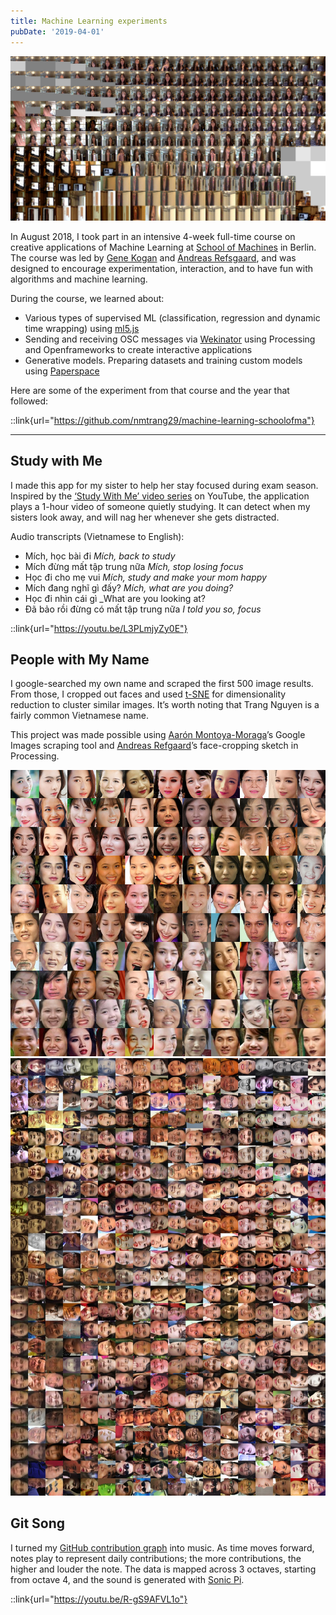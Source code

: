 ```yaml
---
title: Machine Learning experiments
pubDate: '2019-04-01'
---
```


![_](./_assets/schoolofma/out1.png)

In August 2018, I took part in an intensive 4-week full-time course on creative applications of Machine Learning at [School of Machines](https://www.schoolofma.org/) in Berlin. The course was led by [Gene Kogan](https://genekogan.com/) and [Andreas Refsgaard](https://www.andreasrefsgaard.dk/), and was designed to encourage experimentation, interaction, and to have fun with algorithms and machine learning.

During the course, we learned about:
- Various types of supervised ML (classification, regression and dynamic time wrapping) using [ml5.js](https://ml5js.org/)
- Sending and receiving OSC messages via [Wekinator](http://www.wekinator.org/) using Processing and Openframeworks to create interactive applications
- Generative models. Preparing datasets and training custom models using [Paperspace](https://www.paperspace.com/)

Here are some of the experiment from that course and the year that followed:

::link{url="https://github.com/nmtrang29/machine-learning-schoolofma"}

---

## Study with Me
I made this app for my sister to help her stay focused during exam season. Inspired by the [‘Study With Me’ video series](https://www.youtube.com/watch?v=1ex_bNIFR1A) on YouTube, the application plays a 1-hour video of someone quietly studying. It can detect when my sisters look away, and will nag her whenever she gets distracted.

Audio transcripts (Vietnamese to English):
- Mích, học bài đi _Mích, back to study_
- Mích đừng mất tập trung nữa _Mích, stop losing focus_
- Học đi cho mẹ vui _Mích, study and make your mom happy_
- Mích đang nghĩ gì đấy? _Mích, what are you doing?_
- Học đi nhìn cái gì _What are you looking at?
- Đã bảo rồi đừng có mất tập trung nữa _I told you so, focus_

::link{url="https://youtu.be/L3PLmjyZy0E"}
 
## People with My Name
I google-searched my own name and scraped the first 500 image results. From those, I cropped out faces and used [t-SNE](https://lvdmaaten.github.io/tsne/) for dimensionality reduction to cluster similar images. It’s worth noting that Trang Nguyen is a fairly common Vietnamese name. 

This project was made possible using [Aarón Montoya-Moraga](https://github.com/montoyamoraga)’s Google Images scraping tool
 and [Andreas Refgaard](https://www.andreasrefsgaard.dk/)’s face-cropping sketch in Processing.

![_](./_assets/schoolofma/myname-1.jpg)
![_](./_assets/schoolofma/myname-2.jpg)

## Git Song
I turned my [GitHub contribution graph](https://github.com/topics/contribution-graph) into music. As time moves forward, notes play to represent daily contributions; the more contributions, the higher and louder the note. The data is mapped across 3 octaves, starting from octave 4, and the sound is generated with [Sonic Pi](https://sonic-pi.net/).

::link{url="https://youtu.be/R-gS9AFVL1o"}